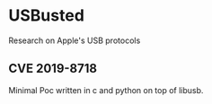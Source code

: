 # USBusted
Research on Apple's USB protocols

## CVE 2019-8718
Minimal Poc written in c and python on top of libusb.
